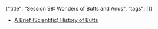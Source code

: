 {"title": "Session 98: Wonders of Butts and Anus", "tags": []}

* [A Brief (Scientific) History of Butts](https://www.youtube.com/watch?v=BMoF4iupwfw)

